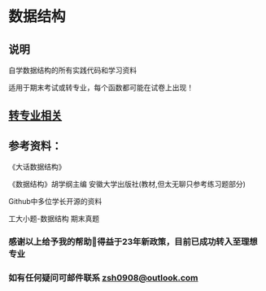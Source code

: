 # 数据结构
## 说明
自学数据结构的所有实践代码和学习资料

适用于期末考试或转专业，每个函数都可能在试卷上出现！

## [转专业相关](https://github.com/Chiu-xaH/DataStructure/blob/main/EXAM.md)

## 参考资料：

《大话数据结构》

《数据结构》胡学纲主编 安徽大学出版社(教材,但太无聊只参考练习题部分)

 Github中多位学长开源的资料

 工大小题-数据结构 期末真题

### 感谢以上给予我的帮助🙏得益于23年新政策，目前已成功转入至理想专业
### 如有任何疑问可邮件联系 zsh0908@outlook.com
